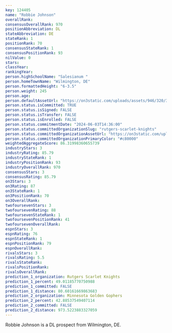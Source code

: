 ```yaml
---
key: 124405
name: "Robbie Johnson"
overallRank: 
consensusOverallRank: 970
positionAbbreviation: DL
stateAbbreviation: DE
stateRank: 1
positionRank: 70
consensusStateRank: 1
consensusPositionRank: 93
nilValue: 0
stars: 
classYear: 
rankingYear: 
person.highSchoolName: "Salesianum "
person.homeTownName: "Wilmington, DE"
person.formattedHeight: "6-3.5"
person.weight: 245
person.age: 
person.defaultAssetUrl: "https://on3static.com/uploads/assets/946/320/320946.png"
person.status.isCommitted: TRUE
person.status.isSigned: FALSE
person.status.isTransfer: FALSE
person.status.isEnrolled: FALSE
person.status.commitmentDate: "2024-06-03T14:36:00"
person.status.committedOrganizationSlug: "rutgers-scarlet-knights"
person.status.committedOrganizationAssetUrl: "https://on3static.com/uploads/assets/161/150/150161.svg"
person.status.committedOrganizationPrimaryColor: "#c80000"
weightedAggregateScore: 86.31998360655739
industryStars: 3
industryRating: 85.79
industryStateRank: 1
industryPositionRank: 93
industryOverallRank: 970
consensusStars: 3
consensusRating: 85.79
on3Stars: 3
on3Rating: 87
on3StateRank: 1
on3PositionRank: 70
on3OverallRank: 
twofoursevenStars: 3
twofoursevenRating: 88
twofoursevenStateRank: 1
twofoursevenPositionRank: 41
twofoursevenOverallRank: 
espnStars: 3
espnRating: 76
espnStateRank: 1
espnPositionRank: 79
espnOverallRank: 
rivalsStars: 3
rivalsRating: 5.5
rivalsStateRank: 
rivalsPositionRank: 
rivalsOverallRank: 
prediction_1_organization: Rutgers Scarlet Knights
prediction_1_percent: 49.01185770750988
prediction_1_committed: FALSE
prediction_1_distance: 80.60161669863683
prediction_2_organization: Minnesota Golden Gophers
prediction_2_percent: 42.88537549407114
prediction_2_committed: FALSE
prediction_2_distance: 973.5223883327059
---
```

Robbie Johnson is a DL prospect from Wilmington, DE.
